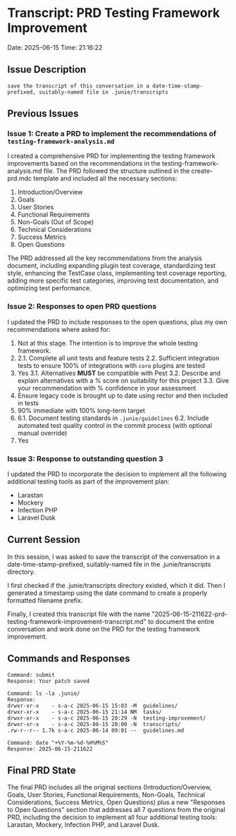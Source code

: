 # Transcript: PRD Testing Framework Improvement

Date: 2025-06-15
Time: 21:16:22

## Issue Description

```
save the transcript of this conversation in a date-time-stamp-prefixed, suitably-named file in .junie/transcripts
```

## Previous Issues

### Issue 1: Create a PRD to implement the recommendations of `testing-framework-analysis.md`

I created a comprehensive PRD for implementing the testing framework improvements based on the recommendations in the testing-framework-analysis.md file. The PRD followed the structure outlined in the create-prd.mdc template and included all the necessary sections:

1. Introduction/Overview
2. Goals
3. User Stories
4. Functional Requirements
5. Non-Goals (Out of Scope)
6. Technical Considerations
7. Success Metrics
8. Open Questions

The PRD addressed all the key recommendations from the analysis document, including expanding plugin test coverage, standardizing test style, enhancing the TestCase class, implementing test coverage reporting, adding more specific test categories, improving test documentation, and optimizing test performance.

### Issue 2: Responses to open PRD questions

I updated the PRD to include responses to the open questions, plus my own recommendations where asked for:

1. Not at this stage. The intention is to improve the whole testing framework.
2. 
   2.1. Complete all unit tests and feature tests
   2.2. Sufficient integration tests to ensure 100% of integrations with `core` plugins are tested
3. Yes
   3.1. Alternatives **MUST** be compatible with Pest
   3.2. Describe and explain alternatives with a % score on suitability for this project
   3.3. Give your recommendation with % confidence in your assessment
4. Ensure legacy code is brought up to date using rector and then included in tests
5. 90% immediate with 100% long-term target
6. 
   6.1. Document testing standards in `.junie/guidelines`
   6.2. Include automated test quality control in the commit process (with optional manual override)
7. Yes

### Issue 3: Response to outstanding question 3

I updated the PRD to incorporate the decision to implement all the following additional testing tools as part of the improvement plan:
- Larastan
- Mockery
- Infection PHP
- Laravel Dusk

## Current Session

In this session, I was asked to save the transcript of the conversation in a date-time-stamp-prefixed, suitably-named file in the .junie/transcripts directory.

I first checked if the .junie/transcripts directory existed, which it did. Then I generated a timestamp using the date command to create a properly formatted filename prefix.

Finally, I created this transcript file with the name "2025-06-15-211622-prd-testing-framework-improvement-transcript.md" to document the entire conversation and work done on the PRD for the testing framework improvement.

## Commands and Responses

```
Command: submit
Response: Your patch saved

Command: ls -la .junie/
Response: 
drwxr-xr-x    - s-a-c 2025-06-15 15:03 -M  guidelines/
drwxr-xr-x    - s-a-c 2025-06-15 21:14 NM  tasks/
drwxr-xr-x    - s-a-c 2025-06-15 20:29 -N  testing-improvement/
drwxr-xr-x    - s-a-c 2025-06-15 20:00 -N  transcripts/
.rw-r--r-- 1.7k s-a-c 2025-06-14 09:01 --  guidelines.md

Command: date "+%Y-%m-%d-%H%M%S"
Response: 2025-06-15-211622
```

## Final PRD State

The final PRD includes all the original sections (Introduction/Overview, Goals, User Stories, Functional Requirements, Non-Goals, Technical Considerations, Success Metrics, Open Questions) plus a new "Responses to Open Questions" section that addresses all 7 questions from the original PRD, including the decision to implement all four additional testing tools: Larastan, Mockery, Infection PHP, and Laravel Dusk.
